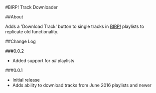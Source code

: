 #BIRP! Track Downloader

##About

Adds a 'Download Track' button to single tracks in [BIRP!](www.birp.fm) playlists to replicate old functionality.

##Change Log

###0.0.2

- Added support for *all* playlists

###0.0.1

- Initial release
- Adds ability to download tracks from June 2016 playlists and newer
